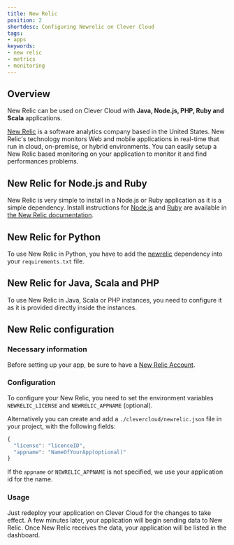 ```yaml
---
title: New Relic
position: 2
shortdesc: Configuring Newrelic on Clever Cloud
tags:
- apps
keywords:
- new relic
- metrics
- monitoring
---
```


## Overview

New Relic can be used on Clever Cloud with **Java, Node.js, PHP, Ruby and Scala** applications.

[New Relic](https://www.newrelic.com/) is a software analytics company based in the United States.
New Relic's technology monitors Web and mobile applications in real-time that run in cloud, on-premise, or hybrid environments. You can easily setup a New Relic based monitoring on your application to monitor it and find performances problems.

## New Relic for Node.js and Ruby

New Relic is very simple to install in a Node.js or Ruby application as it is a simple dependency.
Install instructions for [Node.js](https://docs.newrelic.com/docs/agents/nodejs-agent/installation-configuration/installing-maintaining-nodejs) and [Ruby](https://docs.newrelic.com/docs/agents/ruby-agent/installation-configuration/ruby-agent-installation) are available in [the New Relic documentation](https://docs.newrelic.com/).

## New Relic for Python

To use New Relic in Python, you have to add the [newrelic](https://pypi.python.org/pypi/newrelic) dependency into your `requirements.txt` file.


## New Relic for Java, Scala and PHP

To use New Relic in Java, Scala or PHP instances, you need to configure it as it is provided directly inside the instances.


## New Relic configuration

### Necessary information

Before setting up your app, be sure to have a [New Relic Account](https://www.newrelic.com/).

### Configuration

To configure your New Relic, you need to set the environment variables `NEWRELIC_LICENSE` and `NEWRELIC_APPNAME` (optional).

Alternatively you can create and add a `./clevercloud/newrelic.json` file in your project, with the
following fields:

```javascript
{
  "license": "licenceID",
  "appname": "NameOfYourApp(optional)"
}
```

If the `appname` or `NEWRELIC_APPNAME` is not specified, we use your application id for the name.

### Usage

Just redeploy your application on Clever Cloud for the changes to take effect. A few minutes later, your application will begin sending data to New Relic. Once New Relic receives the data, your application will be listed in the dashboard.

